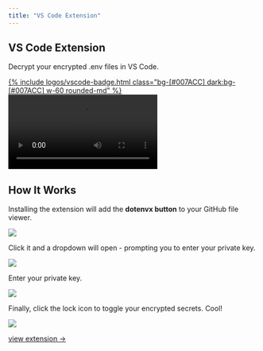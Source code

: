 ```yaml
---
title: "VS Code Extension"
---
```


<section class="max-w-3xl mx-auto mt-20 flex flex-col px-5">
  <h1 class="my-5 text-center text-5xl sm:text-6xl md:text-7xl lg:text-8xl font-bold tracking-tight leading-none text-zinc-950 dark:text-[#ECD53F]">VS Code Extension</h1>
  <p class="mx-auto mt-3 max-w-3xl text-center text-md md:text-lg text-zinc-600 leading-2 mb-6">Decrypt your encrypted .env files in VS Code.</p>

  <div class="mx-auto mt-3 text-center">
    <a href="https://marketplace.visualstudio.com/items?itemName=dotenv.dotenvx-vscode" target="_blank">
      {% include logos/vscode-badge.html class="bg-[#007ACC] dark:bg-[#007ACC] w-60 rounded-md" %}
    </a>
  </div>

  <video class="my-10 w-full rounded-md border border-zinc-200 dark:border-zinc-800" controls>
    <source src="https://github.com/user-attachments/assets/b2d1f448-4706-4a56-8e00-1a41328db3e0" type="video/mp4">
    your browser does not support the video tag
  </video>

  <h2 class="my-3 mb-1 text-3xl lg:text-4xl font-bold tracking-tight leading-none text-zinc-950 dark:text-zinc-50">How It Works</h2>

  <p class="my-3 text-md md:text-lg text-zinc-600">Installing the extension will add the <strong>dotenvx button</strong> to your GitHub file viewer.</p>

  <img src="https://github.com/user-attachments/assets/c91b843b-4402-458f-aee4-bddeda2c88ef" class="rounded-md my-3 border border-zinc-200 dark:border-zinc-800"/>

  <p class="my-3 text-md md:text-lg text-zinc-600">Click it and a dropdown will open - prompting you to enter your private key.</p>

  <img src="https://github.com/user-attachments/assets/457f5be7-39fe-4176-b045-171a4dfc43d8" class="rounded-md my-3 border border-zinc-200 dark:border-zinc-800" />

  <p class="my-3 text-md md:text-lg text-zinc-600">Enter your private key.</p>

  <img src="https://github.com/user-attachments/assets/58026295-8b53-4e9f-8c82-8674496774c2" class="rounded-md my-3 border border-zinc-200 dark:border-zinc-800"/>

  <p class="my-3 text-md md:text-lg text-zinc-600">Finally, click the lock icon to toggle your encrypted secrets. Cool!</p>

  <img src="https://github.com/user-attachments/assets/979da618-7a80-4129-a573-9ae122c49f34" class="rounded-md my-3 border border-zinc-200 dark:border-zinc-800"/>

  <p class="mt-10 text-center"><a class="link-primary" href="https://marketplace.visualstudio.com/items?itemName=dotenv.dotenvx-vscode" target="_blank">view extension &rarr;</a></p>

  <div class="mb-24"></div>
</section>
